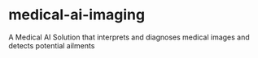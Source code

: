 # medical-ai-imaging
A Medical AI Solution that interprets and diagnoses medical images and detects potential ailments
